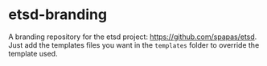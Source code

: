 # etsd-branding

A branding repository for the etsd project: https://github.com/spapas/etsd. Just add the templates files you want in the `templates` folder to override the template used.
